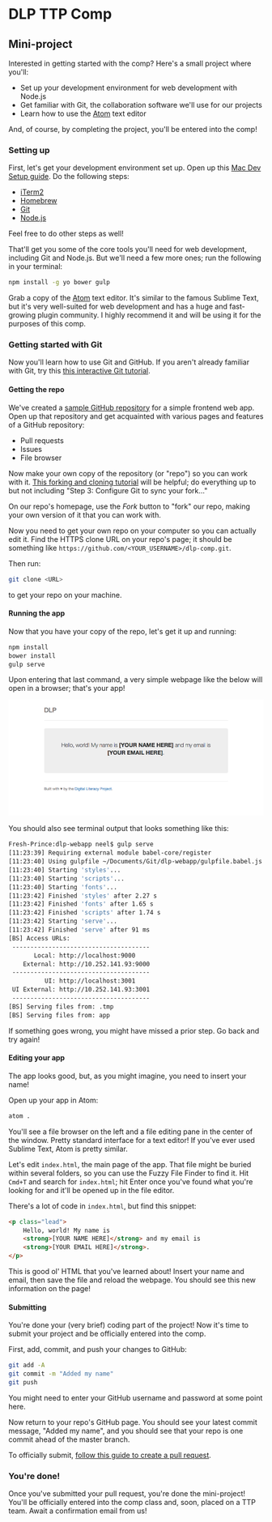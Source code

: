 # DLP TTP Comp
## Mini-project
Interested in getting started with the comp? Here's a small project where you'll:
- Set up your development environment for web development with Node.js
- Get familiar with Git, the collaboration software we'll use for our projects
- Learn how to use the [Atom](https://atom.io) text editor

And, of course, by completing the project, you'll be entered into the comp!

### Setting up
First, let's get your development environment set up. Open up this [Mac Dev Setup guide](https://github.com/nicolashery/mac-dev-setup). Do the following steps:
- [iTerm2](https://github.com/nicolashery/mac-dev-setup#iterm2)
- [Homebrew](https://github.com/nicolashery/mac-dev-setup#homebrew)
- [Git](https://github.com/nicolashery/mac-dev-setup#git)
- [Node.js](https://github.com/nicolashery/mac-dev-setup#nodejs)

Feel free to do other steps as well!

That'll get you some of the core tools you'll need for web development, including Git and Node.js. But we'll need a few more ones; run the following in your terminal:

```sh
npm install -g yo bower gulp
```

Grab a copy of the [Atom](http://atom.io/) text editor. It's similar to the famous Sublime Text, but it's very well-suited for web development and has a huge and fast-growing plugin community. I highly recommend it and will be using it for the purposes of this comp.

### Getting started with Git
Now you'll learn how to use Git and GitHub. If you aren't already familiar with Git, try this [this interactive Git tutorial](https://try.github.io).

#### Getting the repo
We've created a [sample GitHub repository](https://github.com/hathix/dlp-webapp) for a simple frontend web app. Open up that repository and get acquainted with various pages and features of a GitHub repository:
- Pull requests
- Issues
- File browser

Now make your own copy of the repository (or "repo") so you can work with it. [This forking and cloning tutorial](https://help.github.com/articles/fork-a-repo/#keep-your-fork-synced) will be helpful; do everything up to but not including "Step 3: Configure Git to sync your fork..."

On our repo's homepage, use the _Fork_ button to "fork" our repo, making your own version of it that you can work with.

Now you need to get your own repo on your computer so you can actually edit it. Find the HTTPS clone URL on your repo's page; it should be something like `https://github.com/<YOUR_USERNAME>/dlp-comp.git`.

 Then run:

```sh
git clone <URL>
```

to get your repo on your machine.

#### Running the app
Now that you have your copy of the repo, let's get it up and running:

```sh
npm install
bower install
gulp serve
```

Upon entering that last command, a very simple webpage like the below will open in a browser; that's your app!

![Sample webapp before modifications](img/sample-webapp-before.png)

You should also see terminal output that looks something like this:

```sh
Fresh-Prince:dlp-webapp neel$ gulp serve
[11:23:39] Requiring external module babel-core/register
[11:23:40] Using gulpfile ~/Documents/Git/dlp-webapp/gulpfile.babel.js
[11:23:40] Starting 'styles'...
[11:23:40] Starting 'scripts'...
[11:23:40] Starting 'fonts'...
[11:23:42] Finished 'styles' after 2.27 s
[11:23:42] Finished 'fonts' after 1.65 s
[11:23:42] Finished 'scripts' after 1.74 s
[11:23:42] Starting 'serve'...
[11:23:42] Finished 'serve' after 91 ms
[BS] Access URLs:
 --------------------------------------
       Local: http://localhost:9000
    External: http://10.252.141.93:9000
 --------------------------------------
          UI: http://localhost:3001
 UI External: http://10.252.141.93:3001
 --------------------------------------
[BS] Serving files from: .tmp
[BS] Serving files from: app
```

If something goes wrong, you might have missed a prior step. Go back and try again!

#### Editing your app
The app looks good, but, as you might imagine, you need to insert your name!

Open up your app in Atom:

```sh
atom .
```

You'll see a file browser on the left and a file editing pane in the center of the window. Pretty standard interface for a text editor! If you've ever used Sublime Text, Atom is pretty similar.

Let's edit `index.html`, the main page of the app. That file might be buried within several folders, so you can use the Fuzzy File Finder to find it. Hit `Cmd+T` and search for `index.html`; hit Enter once you've found what you're looking for and it'll be opened up in the file editor.

There's a lot of code in `index.html`, but find this snippet:

```html
<p class="lead">
    Hello, world! My name is
    <strong>[YOUR NAME HERE]</strong> and my email is
    <strong>[YOUR EMAIL HERE]</strong>.
</p>
```

This is good ol' HTML that you've learned about! Insert your name and email, then save the file and reload the webpage. You should see this new information on the page!

#### Submitting
You're done your (very brief) coding part of the project! Now it's time to submit your project and be officially entered into the comp.

First, add, commit, and push your changes to GitHub:

```sh
git add -A
git commit -m "Added my name"
git push
```

You might need to enter your GitHub username and password at some point here.

Now return to your repo's GitHub page. You should see your latest commit message, "Added my name", and you should see that your repo is one commit ahead of the master branch.

To officially submit, [follow this guide to create a pull request](https://help.github.com/articles/using-pull-requests/).

### You're done!
Once you've submitted your pull request, you're done the mini-project! You'll be officially entered into the comp class and, soon, placed on a TTP team. Await a confirmation email from us!

